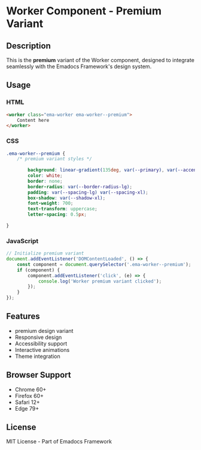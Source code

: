 # Worker Component - Premium Variant

## Description
This is the **premium** variant of the Worker component, designed to integrate seamlessly with the Emadocs Framework's design system.

## Usage

### HTML
```html
<worker class="ema-worker ema-worker--premium">
    Content here
</worker>
```

### CSS
```css
.ema-worker--premium {
    /* premium variant styles */
    
        background: linear-gradient(135deg, var(--primary), var(--accent));
        color: white;
        border: none;
        border-radius: var(--border-radius-lg);
        padding: var(--spacing-lg) var(--spacing-xl);
        box-shadow: var(--shadow-xl);
        font-weight: 700;
        text-transform: uppercase;
        letter-spacing: 0.5px;
    
}
```

### JavaScript
```javascript
// Initialize premium variant
document.addEventListener('DOMContentLoaded', () => {
    const component = document.querySelector('.ema-worker--premium');
    if (component) {
        component.addEventListener('click', (e) => {
            console.log('Worker premium variant clicked');
        });
    }
});
```

## Features
- premium design variant
- Responsive design
- Accessibility support
- Interactive animations
- Theme integration

## Browser Support
- Chrome 60+
- Firefox 60+
- Safari 12+
- Edge 79+

## License
MIT License - Part of Emadocs Framework

